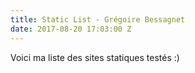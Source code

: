 ```yaml
---
title: Static List - Grégoire Bessagnet
date: 2017-08-20 17:03:00 Z
---
```


Voici ma liste des sites statiques testés :)  